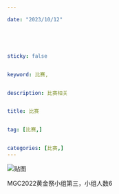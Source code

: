 ```yaml
---

date: "2023/10/12"





sticky: false


keyword: 比赛,


description: 比赛相关


title: 比赛


tag: [比赛,]


categories: [比赛,]
---
```

![贴图]()

MGC2022黄金祭小组第三，小组人数6